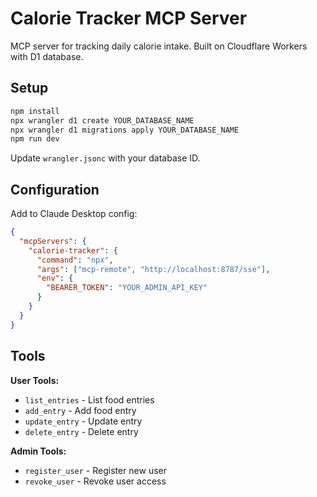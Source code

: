 # Calorie Tracker MCP Server

MCP server for tracking daily calorie intake. Built on Cloudflare Workers with D1 database.

## Setup

```bash
npm install
npx wrangler d1 create YOUR_DATABASE_NAME
npx wrangler d1 migrations apply YOUR_DATABASE_NAME
npm run dev
```

Update `wrangler.jsonc` with your database ID.

## Configuration

Add to Claude Desktop config:

```json
{
  "mcpServers": {
    "calorie-tracker": {
      "command": "npx", 
      "args": ["mcp-remote", "http://localhost:8787/sse"],
      "env": {
        "BEARER_TOKEN": "YOUR_ADMIN_API_KEY"
      }
    }
  }
}
```

## Tools

**User Tools:**

- `list_entries` - List food entries
- `add_entry` - Add food entry  
- `update_entry` - Update entry
- `delete_entry` - Delete entry

**Admin Tools:**

- `register_user` - Register new user
- `revoke_user` - Revoke user access
